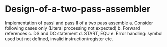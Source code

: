 # Design-of-a-two-pass-assembler
Implementation of passI and pass II of a two pass assemble          a. Consider following cases only (Literal processing not expected)                 b. Forward references                c. DS and DC statement          d. START, EQU    e. Error handling: symbol used but not defined, invalid instruction/register etc. 
